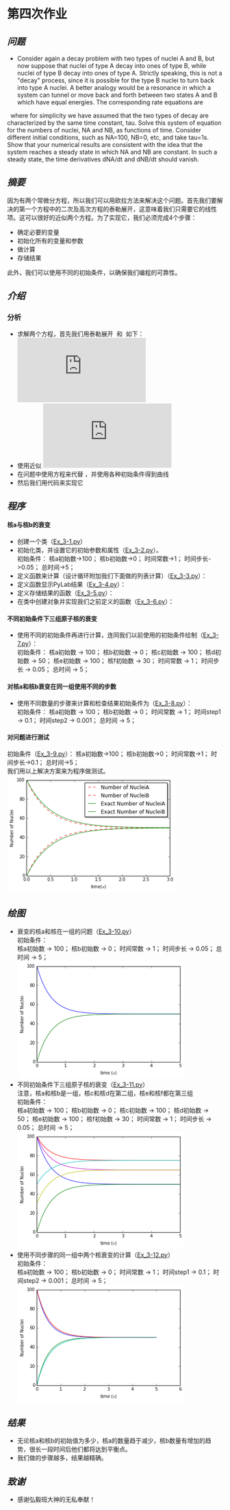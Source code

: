 # **第四次作业**
## *问题*
 - Consider again a decay problem with two types of nuclei A and B, but now suppose that nuclei of type A decay into ones of type B, while nuclei of type B decay into ones of type A. Strictly speaking, this is not a "decay" process, since it is possible for the type B nuclei to turn back into type A nuclei. A better analogy would be a resonance in which a system can tunnel or move back and forth between two states A and B which have equal energies. The corresponding rate equations are  
<img src="http://latex.codecogs.com/gif.latex?\frac{dN_A}{dt}=\frac{N_B}{\tau_B}-\frac{N_A}{\tau_A}" alt="" title="" />  
<img src="http://latex.codecogs.com/gif.latex?\frac{dN_B}{dt}=\frac{N_A}{\tau_A}-\frac{N_B}{\tau_B}" alt="" title="" />  
where for simplicity we have assumed that the two types of decay are characterized by the same time constant, tau. Solve this system of equation for the numbers of nuclei, NA and NB, as functions of time. Consider different initial conditions, such as NA=100, NB=0, etc, and take tau=1s. Show that your numerical results are consistent with the idea that the system reaches a steady state in which NA and NB are constant. In such a steady state, the time derivatives dNA/dt and dNB/dt should vanish.  

## *摘要*
因为有两个常微分方程，所以我们可以用欧拉方法来解决这个问题。首先我们要解决的第一个方程中的二次及高次方程的泰勒展开，这意味着我们只需要它的线性项。这可以很好的近似两个方程。为了实现它，我们必须完成4个步骤：             
 - 确定必要的变量            
 - 初始化所有的变量和参数            
 - 做计算
 - 存储结果
 
此外，我们可以使用不同的初始条件，以确保我们编程的可靠性。

## *介绍*
### 分析
 - 求解两个方程，首先我们用泰勒展开 <img src="http://latex.codecogs.com/gif.latex?U_A" alt="" title="" /> 和 <img src="http://latex.codecogs.com/gif.latex?U_B" alt="" title="" /> 如下： 
![](http://latex.codecogs.com/gif.latex?N_U%28t&plus;%5CDelta%20t%29%3DN_U%28t%29&plus;%5Cfrac%7BdN_U%7D%7Bdt%7D%5CDelta%20t&plus;%5Cfrac%7B1%7D%7B2%7D%5Cfrac%7Bd%5E2%20N_U%7D%7Bdt%5E2%7D%28%5CDelta%20t%29%5E2&plus;...)  
 - 使用近似 
![](http://latex.codecogs.com/gif.latex?N_U%28t&plus;%5CDelta%20t%29%5Capprox%20N_U%28t%29&plus;%5Cfrac%7BdN_U%7D%7Bdt%7D%5CDelta%20t)
 - 在问题中使用方程来代替<img src="http://latex.codecogs.com/gif.latex?\frac{dN_U}{dt}" alt="" title="" /> ，并使用各种初始条件得到曲线
 - 然后我们用代码来实现它

## *程序*
#### 核a与核b的衰变
 - 创建一个类（[Ex_3-1.py](https://github.com/maihuadexiaonanhai/computationalphysics_N2015335550055/blob/master/Exercise_03/Ex_3-1.py)）
 - 初始化类，并设置它的初始参数和属性（[Ex_3-2.py](https://github.com/maihuadexiaonanhai/computationalphysics_N2015335550055/blob/master/Exercise_03/Ex_3-2.py)）。    
初始条件：
核a初始数->100；
核b初始数->0；
时间常数->1；
时间步长->0.05；
总时间->5；
 - 定义函数来计算（设计循环附加我们下面做的列表计算）（[Ex_3-3.py](https://github.com/maihuadexiaonanhai/computationalphysics_N2015335550055/blob/master/Exercise_03/Ex_3-3.py)）：
 - 定义函数显示PyLab结果（[Ex_3-4.py](https://github.com/maihuadexiaonanhai/computationalphysics_N2015335550055/blob/master/Exercise_03/Ex_3-4.py)）： 
 - 定义存储结果的函数（[Ex_3-5.py](https://github.com/maihuadexiaonanhai/computationalphysics_N2015335550055/blob/master/Exercise_03/Ex_3-5.py)）： 
 - 在类中创建对象并实现我们之前定义的函数（[Ex_3-6.py](https://github.com/maihuadexiaonanhai/computationalphysics_N2015335550055/blob/master/Exercise_03/Ex_3-6.py)）：

#### 不同初始条件下三组原子核的衰变
 - 使用不同的初始条件再进行计算，连同我们以前使用的初始条件绘制（[Ex_3-7.py](https://github.com/maihuadexiaonanhai/computationalphysics_N2015335550055/blob/master/Exercise_03/Ex_3-7.py)）：        
初始条件：
核a初始数 -> 100；
核b初始数 -> 0；
核c初始数 -> 100；
核d初始数 -> 50；
核e初始数 -> 100；
核f初始数 -> 30；
时间常数 -> 1；
时间步长 -> 0.05；
总时间 -> 5；

#### 对核a和核b衰变在同一组使用不同的步数 
 - 使用不同数量的步骤来计算和检查结果初始条件为（[Ex_3-8.py](https://github.com/maihuadexiaonanhai/computationalphysics_N2015335550055/blob/master/Exercise_03/Ex_3-8.py)）：       
初始条件：
核a初始数 -> 100；
核b初始数 -> 0；
时间常数 -> 1；
时间step1 -> 0.1；
时间step2 -> 0.001；
总时间 -> 5；

#### 对问题进行测试
初始条件（[Ex_3-9.py](https://github.com/maihuadexiaonanhai/computationalphysics_N2015335550055/blob/master/Exercise_03/Ex_3-9.py)）：
核a初始数->100；
核b初始数->0；
时间常数->1；
时间步长->0.1；
总时间->5；        
我们用以上解决方案来为程序做测试。         
![Ex_P1.png](https://github.com/maihuadexiaonanhai/computationalphysics_N2015335550055/blob/master/Exercise_03/Ex_P1.png)

## *绘图*
 - 衰变的核a和核在一组的问题（[Ex_3-10.py](https://github.com/maihuadexiaonanhai/computationalphysics_N2015335550055/blob/master/Exercise_03/Ex_3-10.py)）                     
初始条件：             
核a初始数 -> 100；
核b初始数 -> 0；
时间常数 -> 1；
时间步长 -> 0.05；
总时间 -> 5；        
![Ex_P2.png](https://github.com/maihuadexiaonanhai/computationalphysics_N2015335550055/blob/master/Exercise_03/Ex_P2.png)
 - 不同初始条件下三组原子核的衰变（[Ex_3-11.py](https://github.com/maihuadexiaonanhai/computationalphysics_N2015335550055/blob/master/Exercise_03/Ex_3-11.py)）               
注意，核a和核b是一组，核c和核d在第二组，核e和核f都在第三组        
初始条件：             
核a初始数 -> 100；
核b初始数 -> 0；
核c初始数 -> 100；
核d初始数 -> 50；
核e初始数 -> 100；
核f初始数 -> 30；
时间常数 -> 1；
时间步长 -> 0.05；
总时间 -> 5；        
![Ex_P3.png](https://github.com/maihuadexiaonanhai/computationalphysics_N2015335550055/blob/master/Exercise_03/Ex_P3.png)
 - 使用不同步骤的同一组中两个核衰变的计算（[Ex_3-12.py](https://github.com/maihuadexiaonanhai/computationalphysics_N2015335550055/blob/master/Exercise_03/Ex_3-12.py)）      
初始条件：             
核a初始数 -> 100；
核b初始数 -> 0；
时间常数 -> 1；
时间step1 -> 0.1；
时间step2 -> 0.001；
总时间 -> 5；         
![Ex_P4.png](https://github.com/maihuadexiaonanhai/computationalphysics_N2015335550055/blob/master/Exercise_03/Ex_P4.png)

## *结果*
 - 无论核a和核b的初始值为多少，核a的数量趋于减少，核b数量有增加的趋势，很长一段时间后他们都将达到平衡点。             
 - 我们做的步骤越多，结果越精确。

## *致谢*
 - 感谢弘毅班大神的无私奉献！
